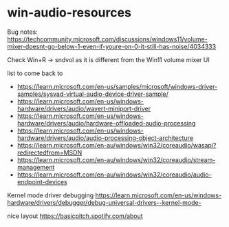 # win-audio-resources

Bug notes:
https://techcommunity.microsoft.com/discussions/windows11/volume-mixer-doesnt-go-below-1-even-if-youre-on-0-it-still-has-noise/4034333

Check Win+R -> sndvol as it is different from the Win11 volume mixer UI



list to come back to

- https://learn.microsoft.com/en-us/samples/microsoft/windows-driver-samples/sysvad-virtual-audio-device-driver-sample/
- https://learn.microsoft.com/en-us/windows-hardware/drivers/audio/wavert-miniport-driver
- https://learn.microsoft.com/en-us/windows-hardware/drivers/audio/hardware-offloaded-audio-processing
- https://learn.microsoft.com/en-us/windows-hardware/drivers/audio/audio-processing-object-architecture
- https://learn.microsoft.com/en-au/windows/win32/coreaudio/wasapi?redirectedfrom=MSDN
- https://learn.microsoft.com/en-au/windows/win32/coreaudio/stream-management
- https://learn.microsoft.com/en-au/windows/win32/coreaudio/audio-endpoint-devices


Kernel mode driver debugging
https://learn.microsoft.com/en-us/windows-hardware/drivers/debugger/debug-universal-drivers--kernel-mode-


nice layout https://basicpitch.spotify.com/about
